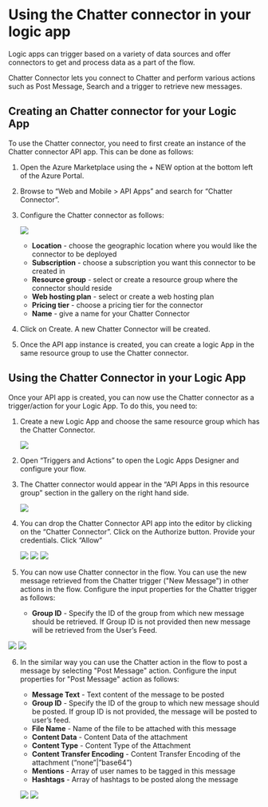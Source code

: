 <properties
   pageTitle="Chatter Connector API App"
   description="How to use the Chatter Connector"
   services="app-service\logic"
   documentationCenter=".net,nodejs,java"
   authors="anuragdalmia"
   manager="dwrede"
   editor=""/>

<tags
   ms.service="app-service-logic"
   ms.devlang="multiple"
   ms.topic="article"
   ms.tgt_pltfrm="na"
   ms.workload="integration"
   ms.date="07/02/2015"
   ms.author="sameerch"/>


# Using the Chatter connector in your logic app #

Logic apps can trigger based on a variety of data sources and offer connectors to get and process data as a part of the flow.

Chatter Connector lets you connect to Chatter and perform various actions such as Post Message, Search and a trigger to retrieve new messages.

## Creating an Chatter connector for your Logic App ##
To use the Chatter connector, you need to first create an instance of the Chatter connector API app. This can be done as follows:

1.	Open the Azure Marketplace using the + NEW option at the bottom left of the Azure Portal.
2.	Browse to “Web and Mobile > API Apps” and search for “Chatter Connector”.
3.	Configure the Chatter connector as follows:

	![][1]
	- **Location** - choose the geographic location where you would like the connector to be deployed
	- **Subscription** - choose a subscription you want this connector to be created in
	- **Resource group** - select or create a resource group where the connector should reside
	- **Web hosting plan** - select or create a web hosting plan
	- **Pricing tier** - choose a pricing tier for the connector
	- **Name** - give a name for your Chatter Connector

4.	Click on Create. A new Chatter Connector will be created.
5.	Once the API app instance is created, you can create a logic App in the same resource group to use the Chatter connector.

## Using the Chatter Connector in your Logic App ##
Once your API app is created, you can now use the Chatter connector as a trigger/action for your Logic App. To do this, you need to:

1.	Create a new Logic App and choose the same resource group which has the Chatter Connector.

	![][2]
2.	Open “Triggers and Actions” to open the Logic Apps Designer and configure your flow.

3.	The Chatter connector would appear in the “API Apps in this resource group” section in the gallery on the right hand side.

	![][4]
4. You can drop the Chatter Connector API app into the editor by clicking on the “Chatter Connector”. Click on the Authorize button. Provide your credentials. Click “Allow”

	![][5]
	![][6]
	![][7]
5.	You can now use Chatter connector in the flow. You can use the new message retrieved from the Chatter trigger ("New Message") in other actions in the flow. Configure the input properties for the Chatter trigger as follows:
	- **Group ID** - Specify the ID of the group from which new message should be retrieved. If Group ID is not provided then new message will be retrieved from the User’s Feed.

  ![][8]
  ![][9]

6. In the similar way you can use the Chatter action in the flow to post a message by selecting "Post Message" action. Configure the input properties for "Post Message" action as follows:
	- **Message Text** - Text content of the message to be posted
	- **Group ID** - Specify the ID of the group to which new message should be posted. If group ID is not provided, the message will be posted to user’s feed.
	- 	**File Name** - Name of the file to be attached with this message
	- 	**Content Data** - Content Data of the attachment
	- 	**Content Type** - Content Type of the Attachment
	- 	**Content Transfer Encoding** - Content Transfer Encoding of the attachment (“none”|”base64”)
	- 	**Mentions** - Array of user names to be tagged in this message
	- 	**Hashtags** - Array of hashtags to be posted along the message

	![][10]
	![][11]

	<!--Image references-->
[1]: ./media/app-service-logic-connector-chatter/img1.PNG
[2]: ./media/app-service-logic-connector-chatter/img2.PNG
[3]: ./media/app-service-logic-connector-chatter/img3.png
[4]: ./media/app-service-logic-connector-chatter/img4.png
[5]: ./media/app-service-logic-connector-chatter/img5.PNG
[6]: ./media/app-service-logic-connector-chatter/img6.PNG
[7]: ./media/app-service-logic-connector-chatter/img7.PNG
[8]: ./media/app-service-logic-connector-chatter/img8.PNG
[9]: ./media/app-service-logic-connector-chatter/img9.PNG
[10]: ./media/app-service-logic-connector-chatter/img10.PNG
[11]: ./media/app-service-logic-connector-chatter/img11.PNG
